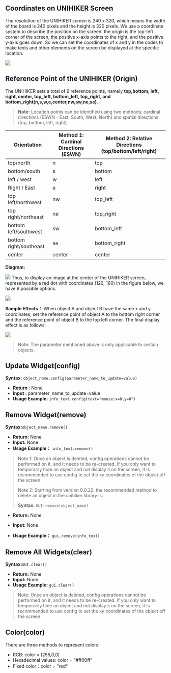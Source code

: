 
## **Coordinates on UNIHIKER Screen**
The resolution of the UNIHIKER screen is 240 x 320, which means the width of the board is 240 pixels and the height is 320 pixels. We use a coordinate system to describe the position on the screen: the origin is the top-left corner of the screen, the positive x-axis points to the right, and the positive y-axis goes down. So we can set the coordinates of x and y in the codes to make texts and other elements on the screen be displayed at the specific location.

![](img/4f060a48db1e9150ee46d64a096ddfb8.png)


## **Reference Point of the UNIHIKER (Origin)**
The UNIHIKER sets a total of 9 reference points, namely **top,bottom, left, right, center, top_left, bottom_left, top_right, and bottom_right(n,s,w,e,center,nw,sw,ne,se)**. 

> **Note:** Location points can be identified using two methods: cardinal directions (ESWN - East, South, West, North) and spatial directions (top, bottom, left, right).

| Orientation            | Method 1: Cardinal Directions (ESWN) | Method 2: Relative Directions (top/bottom/left/right) |
| ---------------------- | ------------------------------------ | ----------------------------------------------------- |
| top/north              | n                                    | top                                                   |
| bottom/south           | s                                    | bottom                                                |
| left / west            | w                                    | left                                                  |
| Right / East           | e                                    | right                                                 |
| top left/northwest     | nw                                   | top_left                                              |
| top right/northeast    | ne                                   | top_right                                             |
| bottom left/southwest  | sw                                   | bottom_left                                           |
| bottom right/southeast | se                                   | bottom_right                                          |
| center                 | center                               | center                                                |

**Diagram:**


![](img/acf3683b0fcabf1d871e8765f409d860.png)
Thus, to display an image at the center of the UNIHIKER screen, represented by a red dot with coordinates (120, 160) in the figure below, we have 9 possible options.


![](img/79fe16d3fa15b254ca3644a199deec92.png)

**Sample Effects：**
When object A and object B have the same x and y coordinates, set the reference point of object A to the bottom right corner and the reference point of object B to the top left corner. The final display effect is as follows:

![](img/24b3083f524ce8a290d28244b8519b11.png)

> Note: The parameter mentioned above is only applicable to certain objects.

## Update Widget(config)

**Syntax:** ```object_name.config(parameter_name_to_update=value)```

- **Return :** None
- **Input :** parameter_name_to_update=value
- **Usage Example:** ```info_text.config(text="mouse:x=0,y=0")```



## Remove Widget(remove)

**Syntax:**```object_name.remove()```

- **Return:** None
- **Input:** None
- **Usage Example：** ```info_text.remove()```

> Note 1: Once an object is deleted, config operations cannot be performed on it, and it needs to be re-created. If you only want to temporarily hide an object and not display it on the screen, it is recommended to use config to set the xy coordinates of the object off the screen. 
>
> Note 2: Starting from version 0.0.22, the recommended method to delete an object in the unihiker library is: 
>
> **Syntax:** ```GUI.remove(object_name)```
- **Return:** None

- **Input:** None

- **Usage Example：** ```gui.remove(info_text)```

  

## Remove All Widgets(clear)

**Syntax:**```GUI.clear()```

- **Return:** None
- **Input:** None
- **Usage Example:** ```gui.clear()```
> Note: Once an object is deleted, config operations cannot be performed on it, and it needs to be re-created. If you only want to temporarily hide an object and not display it on the screen, it is recommended to use config to set the xy coordinates of the object off the screen.   

## Color(color)
There are three methods to represent colors:
- RGB: color = (255,0,0)  
- Hexadecimal values: color = "#ff00ff"  
- Fixed color：color = "red"  
